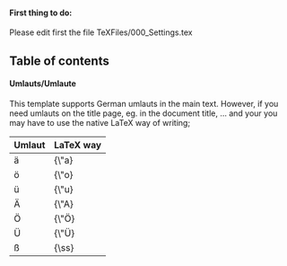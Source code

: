 #### First thing to do:

Please edit first the file TeXFiles/000_Settings.tex


## Table of contents






#### Umlauts/Umlaute

This template supports German umlauts in the main text. However, if you need umlauts on the title page, eg. in the document title, ... and your you may have to use the native LaTeX way of writing;

| Umlaut | LaTeX way |
|--------|-----------|
| ä      | {\\"a}    |
| ö      | {\\"o}    |
| ü      | {\\"u}    |
| Ä      | {\\"A}    |
| Ö      | {\\"Ö}    |
| Ü      | {\\"Ü}    |
| ß      | {\ss}     |



















